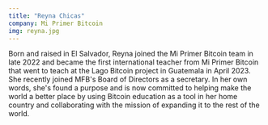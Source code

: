 ```yaml
---
title: "Reyna Chicas"
company: Mi Primer Bitcoin
img: reyna.jpg
---
```


Born and raised in El Salvador, Reyna joined the Mi Primer Bitcoin team in late 2022 and became the first international teacher from Mi Primer Bitcoin that went to teach at the Lago Bitcoin project in Guatemala in April 2023. She recently joined MFB's Board of Directors as a secretary. In her own words, she's found a purpose and is now committed to helping make the world a better place by using Bitcoin education as a tool in her home country and collaborating with the mission of expanding it to the rest of the world.